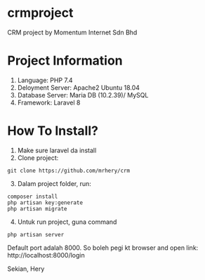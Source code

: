 # crmproject
CRM project by Momentum Internet Sdn Bhd

# Project Information
1. Language: PHP 7.4
2. Deloyment Server: Apache2 Ubuntu 18.04
3. Database Server: Maria DB (10.2.39)/ MySQL
4. Framework: Laravel 8

# How To Install?
1. Make sure laravel da install 
2. Clone project:
```
git clone https://github.com/mrhery/crm
```
3. Dalam project folder, run:
```
composer install
php artisan key:generate
php artisan migrate
```
4. Untuk run project, guna command 
```
php artisan server
```

Default port adalah 8000. So boleh pegi kt browser and open link: http://localhost:8000/login

Sekian,
Hery
